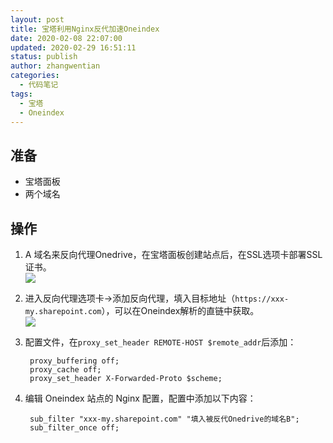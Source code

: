 ```yaml
---
layout: post
title: 宝塔利用Nginx反代加速Oneindex
date: 2020-02-08 22:07:00
updated: 2020-02-29 16:51:11
status: publish
author: zhangwentian
categories: 
  - 代码笔记
tags: 
  - 宝塔
  - Oneindex
---
```



准备
--

*   宝塔面板
*   两个域名

操作
--

1.  A 域名来反向代理Onedrive，在宝塔面板创建站点后，在SSL选项卡部署SSL证书。  
    ![](//www.xtboke.cn/usr/uploads/auto_save_image/da7f8825699cb9830e48a44aa0f8fadd.png)
    
2.  进入反向代理选项卡→添加反向代理，填入目标地址（`https://xxx-my.sharepoint.com`），可以在Oneindex解析的直链中获取。  
    ![](//www.xtboke.cn/usr/uploads/auto_save_image/62d54ba6539861db91f3e70907cbec27.png)
    
3.  配置文件，在`proxy_set_header REMOTE-HOST $remote_addr`后添加：
    
         proxy_buffering off;
         proxy_cache off;
         proxy_set_header X-Forwarded-Proto $scheme;
    
4.  编辑 Oneindex 站点的 Nginx 配置，配置中添加以下内容：
    
         sub_filter "xxx-my.sharepoint.com" "填入被反代Onedrive的域名B";
         sub_filter_once off;